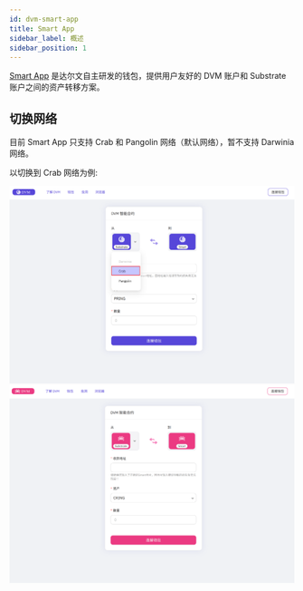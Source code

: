 ```yaml
---
id: dvm-smart-app
title: Smart App
sidebar_label: 概述
sidebar_position: 1
---
```


[Smart App](https://smart.darwinia.network/) 是达尔文自主研发的钱包，提供用户友好的 DVM 账户和 Substrate 账户之间的资产转移方案。

## 切换网络

目前 Smart App 只支持 Crab 和 Pangolin 网络（默认网络），暂不支持 Darwinia 网络。

以切换到 Crab 网络为例:

![smart app](../../../assets/dvm/smart-app/overview/00.png)
![smart app](../../../assets/dvm/smart-app/overview/01.png)
